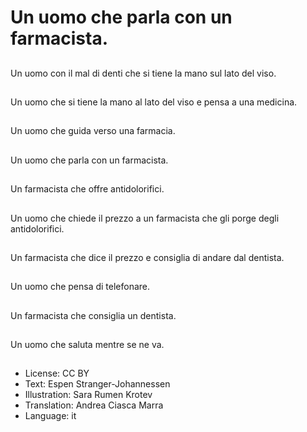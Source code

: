 # Un uomo che parla con un farmacista.

##
Un uomo con il mal di denti che si tiene la mano sul lato del viso.

##
Un uomo che si tiene la mano al lato del viso e pensa a una medicina.

##
Un uomo che guida verso una farmacia.

##
Un uomo che parla con un farmacista.

##
Un farmacista che offre antidolorifici.

##
Un uomo che chiede il prezzo a un farmacista che gli porge degli antidolorifici.

##
Un farmacista che dice il prezzo e consiglia di andare dal dentista.

##
Un uomo che pensa di telefonare.

##
Un farmacista che consiglia un dentista.

##
Un uomo che saluta mentre se ne va.

##
* License: CC BY
* Text: Espen Stranger-Johannessen
* Illustration: Sara Rumen Krotev
* Translation: Andrea Ciasca Marra
* Language: it
